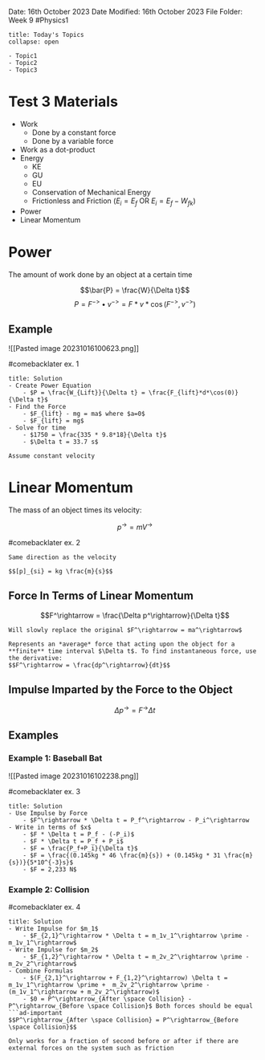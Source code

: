 Date: 16th October 2023
Date Modified: 16th October 2023
File Folder: Week 9
#Physics1

```ad-abstract
title: Today's Topics
collapse: open

- Topic1
- Topic2
- Topic3

```
# Test 3 Materials

- Work
	- Done by a constant force
	- Done by a variable force
- Work as a dot-product
- Energy
	- KE 
	- GU
	- EU
	- Conservation of Mechanical Energy
	- Frictionless and Friction ($E_i = E_f$ OR $E_i = E_f - W_{fk}$)
- Power
- Linear Momentum

# Power

The amount of work done by an object at a certain time

$$\bar{P} = \frac{W}{\Delta t}$$
$$P = F^{->} \bullet v^{->} = F*v*\cos(F^{->}, v^{->})$$

## Example

![[Pasted image 20231016100623.png]]

#comebacklater ex. 1

```ad-check
title: Solution
- Create Power Equation
	- $P = \frac{W_{Lift}}{\Delta t} = \frac{F_{lift}*d*\cos(0)}{\Delta t}$
- Find the Force
	- $F_{lift} - mg = ma$ where $a=0$
	- $F_{lift} = mg$
- Solve for time
	- $1750 = \frac{335 * 9.8*18}{\Delta t}$
	- $\Delta t = 33.7 s$
```

```ad-note
Assume constant velocity
```

# Linear Momentum

The mass of an object times its velocity:

$$p^{\rightarrow} = mV^\rightarrow$$

#comebacklater ex. 2

```ad-important
Same direction as the velocity
```

```ad-note
$$[p]_{si} = kg \frac{m}{s}$$
```

## Force In Terms of Linear Momentum

$$F^\rightarrow = \frac{\Delta p^\rightarrow}{\Delta t}$$
```ad-warning
Will slowly replace the original $F^\rightarrow = ma^\rightarrow$
```

```ad-important
Represents an *average* force that acting upon the object for a **finite** time interval $\Delta t$. To find instantaneous force, use the derivative:
$$F^\rightarrow = \frac{dp^\rightarrow}{dt}$$
```

## Impulse Imparted by the Force to the Object

$$\Delta p^\rightarrow = F^\rightarrow \Delta t$$

## Examples

### Example 1: Baseball Bat

![[Pasted image 20231016102238.png]]

#comebacklater ex. 3

```ad-check
title: Solution
- Use Impulse by Force
	- $F^\rightarrow * \Delta t = P_f^\rightarrow - P_i^\rightarrow
- Write in terms of $x$
	- $F * \Delta t = P_f - (-P_i)$
	- $F * \Delta t = P_f + P_i$
	- $F = \frac{P_f+P_i}{\Delta t}$
	- $F = \frac{(0.145kg * 46 \frac{m}{s}) + (0.145kg * 31 \frac{m}{s})}{5*10^{-3}s}$
	- $F = 2,233 N$
```

### Example 2: Collision

#comebacklater ex. 4

```ad-check
title: Solution
- Write Impulse for $m_1$
	- $F_{2,1}^\rightarrow * \Delta t = m_1v_1^\rightarrow \prime - m_1v_1^\rightarrow$
- Write Impulse for $m_2$
	- $F_{1,2}^\rightarrow * \Delta t = m_2v_2^\rightarrow \prime - m_2v_2^\rightarrow$
- Combine Formulas
	- $(F_{2,1}^\rightarrow + F_{1,2}^\rightarrow) \Delta t =  m_1v_1^\rightarrow \prime +  m_2v_2^\rightarrow \prime - (m_1v_1^\rightarrow + m_2v_2^\rightarrow)$
	- $0 = P^\rightarrow_{After \space Collision} - P^\rightarrow_{Before \space Collision}$ Both forces should be equal
```ad-important
$$P^\rightarrow_{After \space Collision} = P^\rightarrow_{Before \space Collision}$$
```

```ad-warning
Only works for a fraction of second before or after if there are external forces on the system such as friction
```
